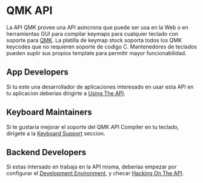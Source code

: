 # QMK API

La API QMK provee una API asincrona que puede ser usa en la Web o en herramientas GUI para compilar keymaps para cualquier teclado con soporte para [QMK](https://qmk.fm/). La platilla de keymap stock soporta todos los QMK keycodes que no requieren soporte de codigo C. Mantenedores de teclados pueden suplir sus propios template para permitir mayor funcionabilidad.

## App Developers

Si tu este una desarrollador de aplicaciones interesado en usar esta API en tu aplicacion deberias dirigirte a [Using The API](api_docs.md).

## Keyboard Maintainers

Si te gustaria mejorar el soporte del QMK API Compiler en tu teclado, dirigete a la [Keyboard Support](reference_configurator_support.md) seccion. 

## Backend Developers

Si estas intersado en trabaja en la API misma, deberias empezar por configurar el [Development Environment](api_development_environment.md), y checar [Hacking On The API](api_development_overview.md).
